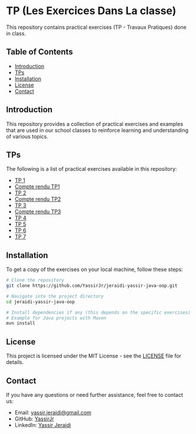 # TP (Les Exercices Dans La classe)

This repository contains practical exercises (TP - Travaux Pratiques) done in class.

## Table of Contents

- [Introduction](#introduction)
- [TPs](#tps)
- [Installation](#installation)
- [License](#license)
- [Contact](#contact)

## Introduction

This repository provides a collection of practical exercises and examples that are used in our school classes to reinforce learning and understanding of various topics.

## TPs

The following is a list of practical exercises available in this repository:

- [TP 1](tp1/readme.md)
- [Compte rendu TP1](tp1/compte-rendu.pdf)
- [TP 2](tp2/readme.md)
- [Compte rendu TP2](tp2/compte-rendu.pdf)
- [TP 3](tp3/readme.md)
- [Compte rendu TP3](tp3/compte-rendu.pdf)
- [TP 4](tp4/readme.md)
- [TP 5](tp5/readme.md)
- [TP 6](tp6/readme.md)
- [TP 7](tp7/readme.md)

## Installation

To get a copy of the exercises on your local machine, follow these steps:

```bash
# Clone the repository
git clone https://github.com/YassirJr/jeraidi-yassir-java-oop.git

# Navigate into the project directory
cd jeraidi-yassir-java-oop

# Install dependencies if any (this depends on the specific exercises)
# Example for Java projects with Maven
mvn install
```

## License

This project is licensed under the MIT License - see the [LICENSE](LICENSE) file for details.

## Contact

If you have any questions or need further assistance, feel free to contact us:

- Email: [yassir.jeraidi@gmail.com](mailto:yassir.jeraidi@gmail.com)
- GitHub: [YassirJr](https://github.com/YassirJr)
- LinkedIn: [Yassir Jeraidi](https://www.linkedin.com/in/yassir-jeraidi/)
